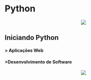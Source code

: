 
<h1> Python</h1>
<p align="center">
<img src = "https://user-images.githubusercontent.com/112720353/239535102-16a24791-d4c7-4819-ad53-2b5943c1a6d7.gif" "height= 450px">
</p>
     

<p>
<h2>
Iniciando Python
</h2>
</p>

<h4>
> Aplicações Web 
</h4>

<h4>
>Desenvolvimento de Software
</h4>

<p align="center">
<img src = "https://github.com/BiMacedo/Python/assets/112720353/13052db1-74e8-43e4-b5d5-efafb56ebb6f" "height= 450px">
</p>
